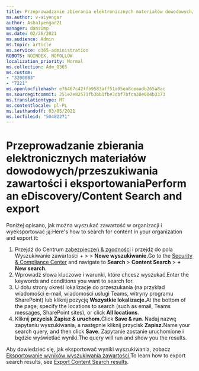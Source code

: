 ```yaml
---
title: Przeprowadzanie zbierania elektronicznych materiałów dowodowych/przeszukiwania zawartości i eksportowania
ms.author: v-aiyengar
author: AshaIyengar21
manager: dansimp
ms.date: 02/26/2021
ms.audience: Admin
ms.topic: article
ms.service: o365-administration
ROBOTS: NOINDEX, NOFOLLOW
localization_priority: Normal
ms.collection: Adm_O365
ms.custom:
- "3200003"
- "7221"
ms.openlocfilehash: e76467c42ffb9583aff51a05ea8ceaadb265a8ac
ms.sourcegitcommit: 251e2e82571fb3bb1fbe3dbf7bfca30e004b3373
ms.translationtype: MT
ms.contentlocale: pl-PL
ms.lasthandoff: 03/05/2021
ms.locfileid: "50482271"
---
```

# <a name="perform-an-ediscoverycontent-search-and-export"></a><span data-ttu-id="812ca-102">Przeprowadzanie zbierania elektronicznych materiałów dowodowych/przeszukiwania zawartości i eksportowania</span><span class="sxs-lookup"><span data-stu-id="812ca-102">Perform an eDiscovery/Content Search and export</span></span>

<span data-ttu-id="812ca-103">Poniżej opisano, jak można wyszukać zawartość w organizacji i wyeksportować ją:</span><span class="sxs-lookup"><span data-stu-id="812ca-103">Here's how to search for content in your organization and export it:</span></span>

1. <span data-ttu-id="812ca-104">Przejdź do Centrum [zabezpieczeń & zgodności](https://go.microsoft.com/fwlink/?linkid=2086958) i przejdź do pola Wyszukiwanie zawartości +  >    >  **Nowe wyszukiwanie.**</span><span class="sxs-lookup"><span data-stu-id="812ca-104">Go to the [Security & Compliance Center](https://go.microsoft.com/fwlink/?linkid=2086958) and navigate to **Search** > **Content Search** > **+ New search**.</span></span>
1. <span data-ttu-id="812ca-105">Wprowadź słowa kluczowe i warunki, które chcesz wyszukać.</span><span class="sxs-lookup"><span data-stu-id="812ca-105">Enter the keywords and conditions you want to search for.</span></span>
1. <span data-ttu-id="812ca-106">U dołu strony określ lokalizacje do przeszukania (na przykład wiadomości e-mail, wiadomości usługi Teams, witryny programu SharePoint) lub kliknij pozycję **Wszystkie lokalizacje.**</span><span class="sxs-lookup"><span data-stu-id="812ca-106">At the bottom of the page, specify the locations to search (such as email, Teams messages, SharePoint sites), or click **All locations**.</span></span>
1. <span data-ttu-id="812ca-107">Kliknij **przycisk Zapisz & uruchom.**</span><span class="sxs-lookup"><span data-stu-id="812ca-107">Click **Save & run**.</span></span> <span data-ttu-id="812ca-108">Nadaj nazwę zapytaniu wyszukiwania, a następnie kliknij przycisk **Zapisz.**</span><span class="sxs-lookup"><span data-stu-id="812ca-108">Name your search query, and then click **Save**.</span></span> <span data-ttu-id="812ca-109">Zapytanie zostanie uruchomione i będzie wyświetlać wyniki.</span><span class="sxs-lookup"><span data-stu-id="812ca-109">The query will run and show you the results.</span></span>

<span data-ttu-id="812ca-110">Aby dowiedzieć się, jak eksportować wyniki wyszukiwania, zobacz [Eksportowanie wyników wyszukiwania zawartości.](https://go.microsoft.com/fwlink/?linkid=2102118)</span><span class="sxs-lookup"><span data-stu-id="812ca-110">To learn how to export search results, see [Export Content Search results](https://go.microsoft.com/fwlink/?linkid=2102118).</span></span>

